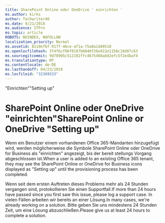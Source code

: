 ```yaml
---
title: SharePoint Online oder OneDrive ' einrichten '
ms.author: kirks
author: Techwriter40
ms.date: 9/21/2018
ms.audience: ITPro
ms.topic: article
ROBOTS: NOINDEX, NOFOLLOW
localization_priority: Normal
ms.assetid: 8110efbf-917f-46ce-af1a-75a8a1d49510
ms.openlocfilehash: 3f4f6cf96f8197b0840f26e922e1158c18d07c63
ms.sourcegitcommit: 9d78905c512192ffc4675468abd2efc5f2e4baf4
ms.translationtype: MT
ms.contentlocale: de-DE
ms.lasthandoff: 04/23/2019
ms.locfileid: "32369533"
---
```

<span data-ttu-id="76889-102">"Einrichten"</span><span class="sxs-lookup"><span data-stu-id="76889-102">"Setting up"</span></span>

# <a name="sharepoint-online-or-onedrive-setting-up"></a><span data-ttu-id="76889-103">SharePoint Online oder OneDrive "einrichten"</span><span class="sxs-lookup"><span data-stu-id="76889-103">SharePoint Online or OneDrive "Setting up"</span></span>

<span data-ttu-id="76889-104">Wenn ein Benutzer einem vorhandenen Office 365-Mandanten hinzugefügt wird, werden möglicherweise die Symbole SharePoint Online oder OneDrive for Business als "einrichten" angezeigt, bis der bereit stellungs Vorgang abgeschlossen ist.</span><span class="sxs-lookup"><span data-stu-id="76889-104">When a user is added to an existing Office 365 tenant, they may see the SharePoint Online or OneDrive for Business icons displayed as "Setting up" until the provisioning process has been completed.</span></span>
  
<span data-ttu-id="76889-105">Wenn seit dem ersten Auftreten dieses Problems mehr als 24 Stunden vergangen sind, protokollieren Sie einen Supportfall.</span><span class="sxs-lookup"><span data-stu-id="76889-105">If more than 24 hours have passed since you first saw this issue, please log a support case.</span></span> <span data-ttu-id="76889-106">In vielen Fällen arbeiten wir bereits an einer Lösung.</span><span class="sxs-lookup"><span data-stu-id="76889-106">In many cases, we're already working on a solution.</span></span> <span data-ttu-id="76889-107">Bitte geben Sie uns mindestens 24 Stunden Zeit, um eine Lösung abzuschließen.</span><span class="sxs-lookup"><span data-stu-id="76889-107">Please give us at least 24 hours to complete a solution.</span></span>
  

